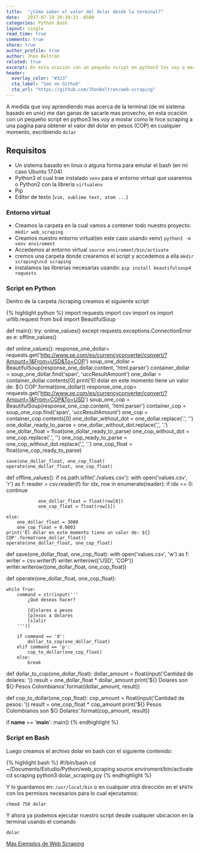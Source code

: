 ```yaml
---
title:  "¿Cómo saber el valor del dolar desde la terminal?"
date:   2017-07-19 20:39:23 -0500
categories: Python Bash
layout: single
read_time: true
comments: true
share: true
author_profile: true
author: Jhon Beltrán
related: true
excerpt: En esta ocación con un pequeño script en python3 les voy a mostar como le hice scraping a una pagina para obtener el valor del dolar en pesos (COP) en cualquier momento, escribiendo `dolar`
header:
  overlay_color: "#333"
  cta_label: "See on Github"
  cta_url: "https://github.com/Jhonbeltran/web-scraping"
---
```

A medida que voy aprendiendo mas acerca de la terminal (de mi sistema basado en unix) me dan ganas de sacarle mas provecho, en esta ocación con un pequeño script en python3 les voy a mostar como le hice scraping a una pagina para obtener el valor del dolar en pesos (COP) en cualquier momento, escribiendo `dolar`
## Requisitos
* Un sistema basado en linux o alguna forma para emular el bash (en mi caso Ubuntu 17.04)
* Python3 el cual trae instalado `venv` para el entorno virtual que usaremos o Python2 con la libreria `virtualenv`
* Pip
* Editor de texto (`vim, sublime text, atom ...`)

### Entorno virtual
* Creamos la carpeta en la cual vamos a contener todo nuestro proyecto:
`mkdir web_scraping`
* Creamos nuestro entorno virtual(en este caso usando venv)
`python3 -m venv enviroment`
* Accedemos al entorno virtual
`source enviroment/bin/activate`
* cremos una carpeta donde crearemos el script y accedemos a ella
`mkdir scraping\ncd scraping`
* instalamos las librerias necesarias usando:
`pip install beautifulsoup4 requests`

### Script en Python
Dentro de la carpeta /scraping creamos el siguiente script

{% highlight python %}
import requests
import csv
import os
import urllib.request
from bs4 import BeautifulSoup

def main():
    try:
        online_values()
    except requests.exceptions.ConnectionError as e:
        offline_values()

def online_values():
    response_one_dollar= requests.get('http://www.xe.com/es/currencyconverter/convert/?Amount=1&From=USD&To=COP')
    soup_one_dollar = BeautifulSoup(response_one_dollar.content, 'html.parser')
    container_dollar = soup_one_dollar.find('span', 'uccResultAmount')
    one_dollar = container_dollar.contents[0]
    print('El dolar en este momento tiene un valor de: ${} COP'.format(one_dollar))
    response_one_cop= requests.get('http://www.xe.com/es/currencyconverter/convert/?Amount=1&From=COP&To=USD')
    soup_one_cop = BeautifulSoup(response_one_cop.content, 'html.parser')
    container_cop = soup_one_cop.find('span', 'uccResultAmount')
    one_cop = container_cop.contents[0]
    one_dollar_without_dot = one_dollar.replace('.', '')
    one_dollar_ready_to_parse = one_dollar_without_dot.replace(',', '.')
    one_dollar_float = float(one_dollar_ready_to_parse)
    one_cop_without_dot = one_cop.replace('.', '')
    one_cop_ready_to_parse = one_cop_without_dot.replace(',', '.')
    one_cop_float = float(one_cop_ready_to_parse)

    save(one_dollar_float, one_cop_float)
    operate(one_dollar_float, one_cop_float)

def offline_values():
    if os.path.isfile('./values.csv'):
        with open('values.csv', 'r') as f:
            reader = csv.reader(f)
            for idx, row in enumerate(reader):
                if idx == 0:
                    continue

                one_dollar_float = float(row[0])
                one_cop_float = float(row[1])

    else:
        one_dollar_float = 3000
        one_cop_float = 0.0003
    print('El dolar en este momento tiene un valor de: ${} COP'.format(one_dollar_float))
    operate(one_dollar_float, one_cop_float)

def save(one_dollar_float, one_cop_float):
    with open('values.csv', 'w') as f:
        writer = csv.writer(f)
        writer.writerow(('USD', 'COP'))
        writer.writerow((one_dollar_float, one_cop_float))

def operate(one_dollar_float, one_cop_float):

    while True:
        command = str(input('''
            ¿Qué deseas hacer?

            [d]olares a pesos
            [p]esos a dolares
            [s]alir
        '''))

        if command == 'd':
            dollar_to_cop(one_dollar_float)
        elif command == 'p':
            cop_to_dollar(one_cop_float)
        else:
            break

def dollar_to_cop(one_dollar_float):
    dollar_amount = float(input('Cantidad de dolares: '))
    result = one_dollar_float * dollar_amount
    print('${} Dolares son ${} Pesos Colombianos'.format(dollar_amount, result))

def cop_to_dollar(one_cop_float):
    cop_amount = float(input('Cantidad de pesos: '))
    result = one_cop_float * cop_amount
    print('${} Pesos Colombianos son ${} Dolares'.format(cop_amount, result))


if __name__ == '__main__':
    main()
{% endhighlight %}

### Script en Bash
Luego creamos el archivo dolar en bash con el siguiente contenido:

{% highlight bash %}
#!/bin/bash
cd ~/Documents/Estudio/Python/web_scraping
source enviroment/bin/activate
cd scraping
python3 dolar_scraping.py
{% endhighlight %}

Y lo guardamos en: `/usr/local/bin` o en cualquier otra dirección en el `$PATH` con los permisos necesarios para lo cual ejecutamos:

`chmod 750 dolar`

Y ahora ya podemos ejecutar nuestro script desde cualquier ubicacion en la terminal usando el comando

`dolar`

[Más Ejemplos de Web Scraping][repo]

[raw-script-python]: https://raw.githubusercontent.com/Jhonbeltran/web-scraping/master/dolar_scraping.py
[raw-script-bash]:  https://raw.githubusercontent.com/Jhonbeltran/web-scraping/master/dolar
[repo]: https://github.com/Jhonbeltran/web-scraping
